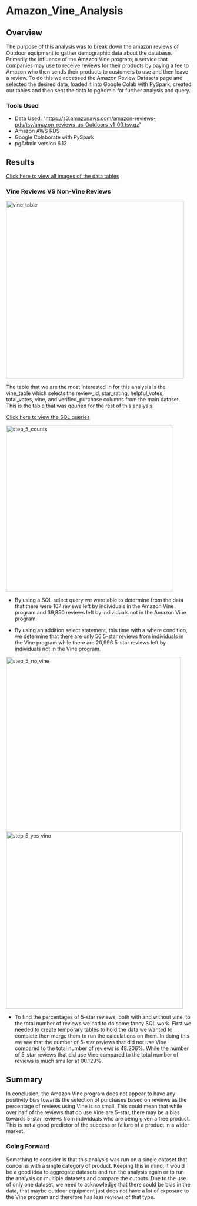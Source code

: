 # Amazon_Vine_Analysis

## Overview

The purpose of this analysis was to break down the amazon reviews of Outdoor equipment to gather demographic data about the database. Primarily the influence of the Amazon Vine program; a service that companies may use to receive reviews for their products by paying a fee to Amazon who then sends their products to customers to use and then leave a review. To do this we accessed the Amazon Review Datasets page and selected the desired data, loaded it into Google Colab with PySpark, created our tables and then sent the data to pgAdmin for further analysis and query.

### Tools Used

* Data Used: "https://s3.amazonaws.com/amazon-reviews-pds/tsv/amazon_reviews_us_Outdoors_v1_00.tsv.gz"
* Amazon AWS RDS
* Google Colaborate with PySpark
* pgAdmin version 6.12

## Results

<a href="https://github.com/cmason1996/Amazon_Vine_Analysis/tree/main/Images" target="_blank">Click here to view all images of the data tables</a>

### Vine Reviews VS Non-Vine Reviews

<img width="483" alt="vine_table" src="https://user-images.githubusercontent.com/112291888/211958592-5cb5eabf-6fba-480e-9fdd-fba0ae99cd73.png">

The table that we are the most interested in for this analysis is the vine_table which selects the review_id, star_rating, helpful_votes, total_votes, vine, and verified_purchase columns from the main dataset. This is the table that was qeuried for the rest of this analysis.

<a href="https://github.com/cmason1996/Amazon_Vine_Analysis/blob/main/Amazon_Review_Analysis.sql" target="_blank">Click here to view the SQL queries</a>

<img width="452" alt="step_5_counts" src="https://user-images.githubusercontent.com/112291888/211958697-a92952ce-865c-4c74-bb4d-afc047dd1577.png">

* By using a SQL select query we were able to determine from the data that there were 107 reviews left by individuals in the Amazon Vine program and 39,850 reviews left by individuals not in the Amazon Vine program.

* By using an addition select statement, this time with a where condition, we determine that there are only 56 5-star reviews from individuals in the Vine program while there are 20,996 5-star reviews left by individuals not in the Vine program.

<img width="475" alt="step_5_no_vine" src="https://user-images.githubusercontent.com/112291888/211958810-82e1266e-0f16-4a3a-a784-413ff5dcdc10.png">

<img width="481" alt="step_5_yes_vine" src="https://user-images.githubusercontent.com/112291888/211958827-5d13d529-de93-4f6f-b149-e30341518389.png">

* To find the percentages of 5-star reviews, both with and without vine, to the total number of reviews we had to do some fancy SQL work. First we needed to create temporary tables to hold the data we wanted to complete then merge them to run the calculations on them. In doing this we see that the number of 5-star reviews that did not use Vine compared to the total number of reviews is 48.206%. While the number of 5-star reviews that did use Vine compared to the total number of reviews is much smaller at 00.129%.

## Summary

In conclusion, the Amazon Vine program does not appear to have any positivity bias towards the selection of purchases based on reviews as the percentage of reviews using Vine is so small. This could mean that while over half of the reviews that do use Vine are 5-star, there may be a bias towards 5-star reviews from individuals who are being given a free product. This is not a good predictor of the success or failure of a product in a wider market. 

### Going Forward 

Something to consider is that this analysis was run on a single dataset that concerns with a single category of product. Keeping this in mind, it would be a good idea to aggregate datasets and run the analysis again or to run the analysis on multiple datasets and compare the outputs. Due to the use of only one dataset, we need to acknowledge that there could be bias in the data, that maybe outdoor equipment just does not have a lot of exposure to the Vine program and therefore has less reviews of that type.

